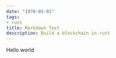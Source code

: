 ```yaml
---
date: "1970-01-01"
tags: 
- rust
title: Markdown Test
description: Build a blockchain in rust
---
```


Hello world